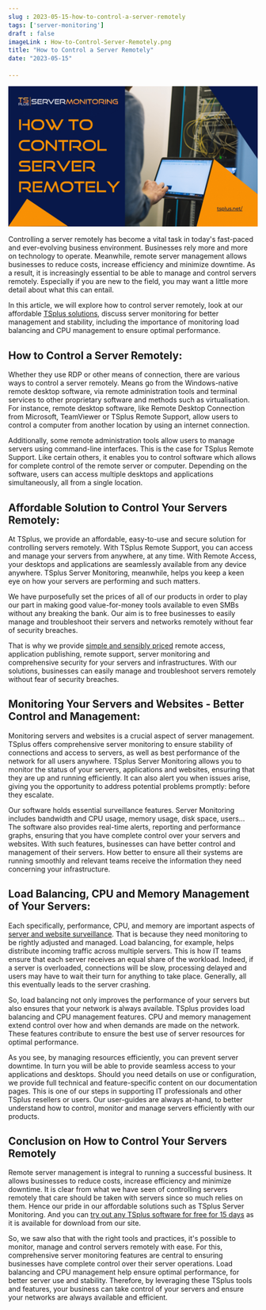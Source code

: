 ```yaml
---
slug : 2023-05-15-how-to-control-a-server-remotely
tags: ['server-monitoring']
draft : false 
imageLink : How-to-Control-Server-Remotely.png
title: "How to Control a Server Remotely"
date: "2023-05-15"

---
```


[![Title of article "How to Control Server Remotely", TSplus logo and link, illustrated by a picture of a person using a laptop for monitoring.](./images/How-to-Control-Server-Remotely.png)](https://tsplus.net/server-monitoring/)

Controlling a server remotely has become a vital task in today's fast-paced and ever-evolving business environment. Businesses rely more and more on technology to operate. Meanwhile, remote server management allows businesses to reduce costs, increase efficiency and minimize downtime. As a result, it is increasingly essential to be able to manage and control servers remotely. Especially if you are new to the field, you may want a little more detail about what this can entail.

In this article, we will explore how to control server remotely, look at our affordable [TSplus solutions](https://tsplus.net/), discuss server monitoring for better management and stability, including the importance of monitoring load balancing and CPU management to ensure optimal performance.

## How to Control a Server Remotely:

Whether they use RDP or other means of connection, there are various ways to control a server remotely. Means go from the Windows-native remote desktop software, via remote administration tools and terminal services to other proprietary software and methods such as virtualisation. For instance, remote desktop software, like Remote Desktop Connection from Microsoft, TeamViewer or TSplus Remote Support, allow users to control a computer from another location by using an internet connection.

Additionally, some remote administration tools allow users to manage servers using command-line interfaces. This is the case for TSplus Remote Support. Like certain others, it enables you to control software which allows for complete control of the remote server or computer. Depending on the software, users can access multiple desktops and applications simultaneously, all from a single location.

## Affordable Solution to Control Your Servers Remotely:

At TSplus, we provide an affordable, easy-to-use and secure solution for controlling servers remotely. With TSplus Remote Support, you can access and manage your servers from anywhere, at any time. With Remote Access, your desktops and applications are seamlessly available from any device anywhere. TSplus Server Monitoring, meanwhile, helps you keep a keen eye on how your servers are performing and such matters.

We have purposefully set the prices of all of our products in order to play our part in making good value-for-money tools available to even SMBs without any breaking the bank. Our aim is to free businesses to easily manage and troubleshoot their servers and networks remotely without fear of security breaches.

That is why we provide [simple and sensibly priced](https://tsplus.net/pricing/server-monitoring/) remote access, application publishing, remote support, server monitoring and comprehensive security for your servers and infrastructures. With our solutions, businesses can easily manage and troubleshoot servers remotely without fear of security breaches.

## Monitoring Your Servers and Websites - Better Control and Management:

Monitoring servers and websites is a crucial aspect of server management. TSplus offers comprehensive server monitoring to ensure stability of connections and access to servers, as well as best performance of the network for all users anywhere. TSplus Server Monitoring allows you to monitor the status of your servers, applications and websites, ensuring that they are up and running efficiently. It can also alert you when issues arise, giving you the opportunity to address potential problems promptly: before they escalate.

Our software holds essential surveillance features. Server Monitoring includes bandwidth and CPU usage, memory usage, disk space, users... The software also provides real-time alerts, reporting and performance graphs, ensuring that you have complete control over your servers and websites. With such features, businesses can have better control and management of their servers. How better to ensure all their systems are running smoothly and relevant teams receive the information they need concerning your infrastructure.

## Load Balancing, CPU and Memory Management of Your Servers:

Each specifically, performance, CPU, and memory are important aspects of [server and website surveillance](https://tsplus.net/server-monitoring/features/#server-features). That is because they need monitoring to be rightly adjusted and managed. Load balancing, for example, helps distribute incoming traffic across multiple servers. This is how IT teams ensure that each server receives an equal share of the workload. Indeed, if a server is overloaded, connections will be slow, processing delayed and users may have to wait their turn for anything to take place. Generally, all this eventually leads to the server crashing.

So, load balancing not only improves the performance of your servers but also ensures that your network is always available. TSplus provides load balancing and CPU management features. CPU and memory management extend control over how and when demands are made on the network. These features contribute to ensure the best use of server resources for optimal performance.

As you see, by managing resources efficiently, you can prevent server downtime. In turn you will be able to provide seamless access to your applications and desktops. Should you need details on use or configuration, we provide full technical and feature-specific content on our documentation pages. This is one of our steps in supporting IT professionals and other TSplus resellers or users. Our user-guides are always at-hand, to better understand how to control, monitor and manage servers efficiently with our products.

## Conclusion on How to Control Your Servers Remotely

Remote server management is integral to running a successful business. It allows businesses to reduce costs, increase efficiency and minimize downtime. It is clear from what we have seen of controlling servers remotely that care should be taken with servers since so much relies on them. Hence our pride in our affordable solutions such as TSplus Server Monitoring. And you can [try out any TSplus software for free for 15 days](https://tsplus.net/) as it is available for download from our site.

So, we saw also that with the right tools and practices, it's possible to monitor, manage and control servers remotely with ease. For this, comprehensive server monitoring features are central to ensuring businesses have complete control over their server operations. Load balancing and CPU management help ensure optimal performance, for better server use and stability. Therefore, by leveraging these TSplus tools and features, your business can take control of your servers and ensure your networks are always available and efficient.
